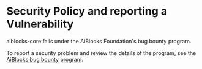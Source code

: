 # Security Policy and reporting a Vulnerability

aiblocks-core falls under the AiBlocks Foundation's bug bounty program.

To report a security problem and review the details of the program, see the [AiBlocks bug bounty program](https://www.aiblocks.io/bug-bounty-program/).
